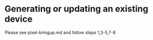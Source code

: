 # Generating or updating an existing device

Please see pixel-bringup.md and follow steps 1,3-5,7-8
